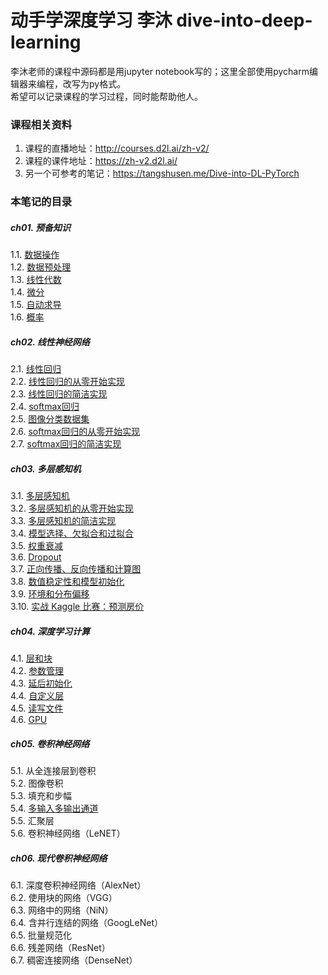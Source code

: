 # 动手学深度学习 李沐 dive-into-deep-learning

李沐老师的课程中源码都是用jupyter notebook写的；这里全部使用pycharm编辑器来编程，改写为py格式。  
希望可以记录课程的学习过程，同时能帮助他人。

### 课程相关资料
1. 课程的直播地址：http://courses.d2l.ai/zh-v2/
2. 课程的课件地址：https://zh-v2.d2l.ai/
3. 另一个可参考的笔记：https://tangshusen.me/Dive-into-DL-PyTorch

### 本笔记的目录
##### ch01. 预备知识  
1.1. [数据操作](./ch01/01-ndarray.py)  
1.2. [数据预处理](./ch01/02-pandas.py)  
1.3. [线性代数](./ch01/03-linear-algebra.py)  
1.4. [微分](./ch01/04-calculus.py)  
1.5. [自动求导](./ch01/05-autograd.py)  
1.6. [概率](./ch01/06-probability.py)
##### ch02. 线性神经网络  
2.1. [线性回归](./ch02/01-linear-regression.py)  
2.2. [线性回归的从零开始实现](./ch02/02-linear-regression-scratch.py)  
2.3. [线性回归的简洁实现](./ch02/03-linear-regression-concise.py)  
2.4. [softmax回归 ](./ch02/04-softmax-regression.py)  
2.5. [图像分类数据集](ch02/05-image-classification-dataset.py)  
2.6. [softmax回归的从零开始实现](./ch02/06-softmax-linear-regression-scratch.py)  
2.7. [softmax回归的简洁实现](./ch02/07-softmax-linear-regression-concise.py)  
##### ch03. 多层感知机  
3.1. [多层感知机](./ch03/01-mlp.py)  
3.2. [多层感知机的从零开始实现](./ch03/02-mlp-from-zero.py)  
3.3. [多层感知机的简洁实现](./ch03/03-mlp-simple.py)  
3.4. [模型选择、欠拟合和过拟合](./ch03/04-underfit-overfit.py)  
3.5. [权重衰减](./ch03/05-weight-decay.py)  
3.6. [Dropout](./ch03/06-dropout.py)  
3.7. [正向传播、反向传播和计算图](./ch03/07-backprop.py)  
3.8. [数值稳定性和模型初始化](./ch03/08-numerical-stability-and-init.py)  
3.9. [环境和分布偏移](./ch03/09-environment.py)  
3.10. [实战 Kaggle 比赛：预测房价](./ch03/10-kaggle-house-price.py)   
##### ch04. 深度学习计算  
4.1. [层和块](./ch04/01-model-construction.py)  
4.2. [参数管理](./ch04/02-parameters.py)  
4.3. [延后初始化](./ch04/03-deferred-init.py)  
4.4. [自定义层](./ch04/04-custom-layer.py)  
4.5. [读写文件](./ch04/05-read-write.py)  
4.6. [GPU](./ch04/06-use-gpu.py)  
##### ch05. 卷积神经网络  
5.1. 从全连接层到卷积  
5.2. 图像卷积  
5.3. 填充和步幅  
5.4. [多输入多输出通道](./ch05/04-channels.py)  
5.5. 汇聚层  
5.6. 卷积神经网络（LeNET）
##### ch06. 现代卷积神经网络  
6.1. 深度卷积神经网络（AlexNet）  
6.2. 使用块的网络（VGG）  
6.3. 网络中的网络（NiN）  
6.4. 含并行连结的网络（GoogLeNet）  
6.5. 批量规范化  
6.6. 残差网络（ResNet）  
6.7. 稠密连接网络（DenseNet）  
